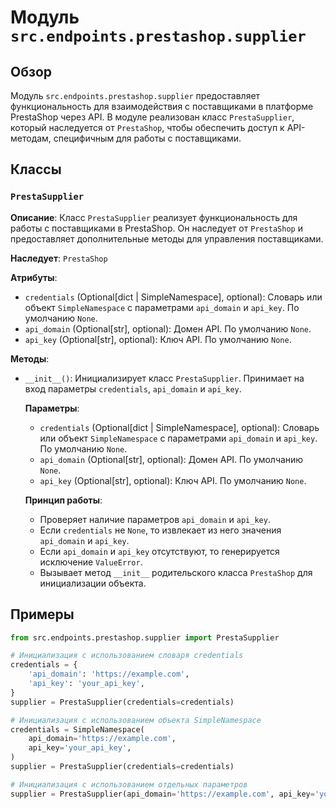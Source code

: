 # Модуль `src.endpoints.prestashop.supplier`

## Обзор

Модуль `src.endpoints.prestashop.supplier` предоставляет функциональность для взаимодействия с поставщиками в платформе PrestaShop через API. В модуле реализован класс `PrestaSupplier`, который наследуется от `PrestaShop`, чтобы обеспечить доступ к API-методам, специфичным для работы с поставщиками. 

## Классы

### `PrestaSupplier`

**Описание**: Класс `PrestaSupplier` реализует функциональность для работы с поставщиками в PrestaShop. Он наследует от `PrestaShop` и предоставляет дополнительные методы для управления поставщиками. 

**Наследует**: `PrestaShop`

**Атрибуты**:

- `credentials` (Optional[dict | SimpleNamespace], optional): Словарь или объект `SimpleNamespace` с параметрами `api_domain` и `api_key`. По умолчанию `None`.
- `api_domain` (Optional[str], optional): Домен API. По умолчанию `None`.
- `api_key` (Optional[str], optional): Ключ API. По умолчанию `None`.

**Методы**:

- `__init__()`: Инициализирует класс `PrestaSupplier`. Принимает на вход параметры `credentials`, `api_domain` и `api_key`. 

    **Параметры**:

    - `credentials` (Optional[dict | SimpleNamespace], optional): Словарь или объект `SimpleNamespace` с параметрами `api_domain` и `api_key`. По умолчанию `None`.
    - `api_domain` (Optional[str], optional): Домен API. По умолчанию `None`.
    - `api_key` (Optional[str], optional): Ключ API. По умолчанию `None`.

    **Принцип работы**:

    - Проверяет наличие параметров `api_domain` и `api_key`. 
    - Если `credentials` не `None`, то извлекает из него значения `api_domain` и `api_key`. 
    - Если `api_domain` и `api_key` отсутствуют, то генерируется исключение `ValueError`.
    - Вызывает метод `__init__` родительского класса `PrestaShop` для инициализации объекта.


## Примеры

```python
from src.endpoints.prestashop.supplier import PrestaSupplier

# Инициализация с использованием словаря credentials
credentials = {
    'api_domain': 'https://example.com',
    'api_key': 'your_api_key',
}
supplier = PrestaSupplier(credentials=credentials)

# Инициализация с использованием объекта SimpleNamespace
credentials = SimpleNamespace(
    api_domain='https://example.com',
    api_key='your_api_key',
)
supplier = PrestaSupplier(credentials=credentials)

# Инициализация с использованием отдельных параметров
supplier = PrestaSupplier(api_domain='https://example.com', api_key='your_api_key')
```